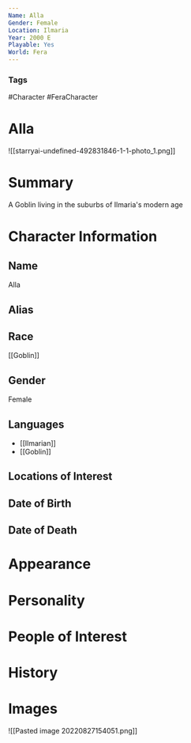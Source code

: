 ```yaml
---
Name: Alla
Gender: Female
Location: Ilmaria
Year: 2000 E
Playable: Yes
World: Fera
---
```


### Tags
#Character #FeraCharacter

# Alla
![[starryai-undefined-492831846-1-1-photo_1.png]]

# Summary
A Goblin living in the suburbs of Ilmaria's modern age

# Character Information

## Name
Alla

## Alias

## Race
[[Goblin]]

## Gender
Female

## Languages
- [[Ilmarian]]
- [[Goblin]]

## Locations of Interest

## Date of Birth

## Date of Death

# Appearance

# Personality

# People of Interest

# History

# Images

![[Pasted image 20220827154051.png]]